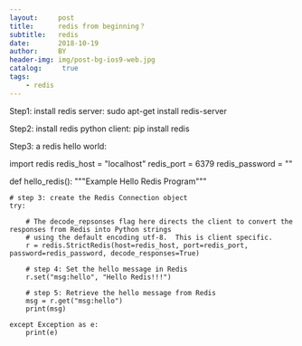 ```yaml
---
layout:     post
title:      redis from beginning？
subtitle:   redis
date:       2018-10-19
author:     BY
header-img: img/post-bg-ios9-web.jpg
catalog: 	 true
tags:
    - redis
---
```

Step1: install redis server:             sudo apt-get install redis-server

Step2: install redis python client:      pip install redis

Step3: a redis hello world:

import redis
redis_host = "localhost"
redis_port = 6379
redis_password = ""

def hello_redis():
    """Example Hello Redis Program"""
    
    # step 3: create the Redis Connection object
    try:
    
        # The decode_repsonses flag here directs the client to convert the responses from Redis into Python strings
        # using the default encoding utf-8.  This is client specific.
        r = redis.StrictRedis(host=redis_host, port=redis_port, password=redis_password, decode_responses=True)
    
        # step 4: Set the hello message in Redis 
        r.set("msg:hello", "Hello Redis!!!")

        # step 5: Retrieve the hello message from Redis
        msg = r.get("msg:hello")
        print(msg)        
    
    except Exception as e:
        print(e)
